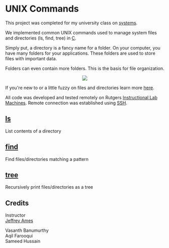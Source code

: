 # UNIX Commands
This project was completed for my university class on [systems](https://www.cs.rutgers.edu/academics/undergraduate/course-synopses/course-details/01-198-214-systems-programming).

We implemented common UNIX commands used to manage system files and directories (ls, find, tree) in [C](https://en.wikipedia.org/wiki/C_(programming_language)).

Simply put, a directory is a fancy name for a folder. On your computer, you have many folders for your applications. These folders are used to store files with important data.

Folders can even contain more folders. This is the basis for file organization.

<p align="center">
  <img src="./extras/folders.gif"/>
</p>

If you're new to or a little fuzzy on files and directories learn more [here](https://jdblischak.github.io/2014-09-18-chicago/novice/shell/01-filedir.html).

All code was developed and tested remotely on Rutgers [Instructional Lab Machines](https://report.cs.rutgers.edu/nagiosnotes/iLab-machines.html). Remote connection was established using [SSH](https://en.wikipedia.org/wiki/Secure_Shell).

## [ls](https://man7.org/linux/man-pages/man1/ls.1.html)
List contents of a directory


## [find](https://man7.org/linux/man-pages/man1/find.1.html)
Find files/directories matching a pattern

## [tree](https://linux.die.net/man/1/tree)
Recursively print files/directories as a tree

## Credits
Instructor   
[Jeffrey Ames](https://www.cs.rutgers.edu/people/professors/details/jeffrey-ames)

Vasanth Banumurthy  
Aqil Farooqui    
Sameed Hussain       
   
